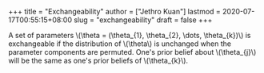 +++
title = "Exchangeability"
author = ["Jethro Kuan"]
lastmod = 2020-07-17T00:55:15+08:00
slug = "exchangeability"
draft = false
+++

A set of parameters \\(\theta = (\theta\_{1}, \theta\_{2}, \dots, \theta\_{k})\\) is exchangeable if the distribution of \\(\theta\\) is unchanged when the parameter components are permuted. One's prior belief about \\(\theta\_{j}\\) will be the same as one's prior beliefs of \\(\theta\_{k}\\).
